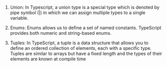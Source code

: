 1.  Union: In Typescript, a union type is a special type which is denoted by pipe symbol (|) in which we can assign multiple types to a single variable.

2. Enums: Enums allows us to define a set of named constants. TypeScript provides both numeric and string-based enums.

3. Tuples: In TypeScript, a tuple is a data structure that allows you to define an ordered collection of elements, each with a specific type. Tuples are similar to arrays but have a fixed length and the types of their elements are known at compile time